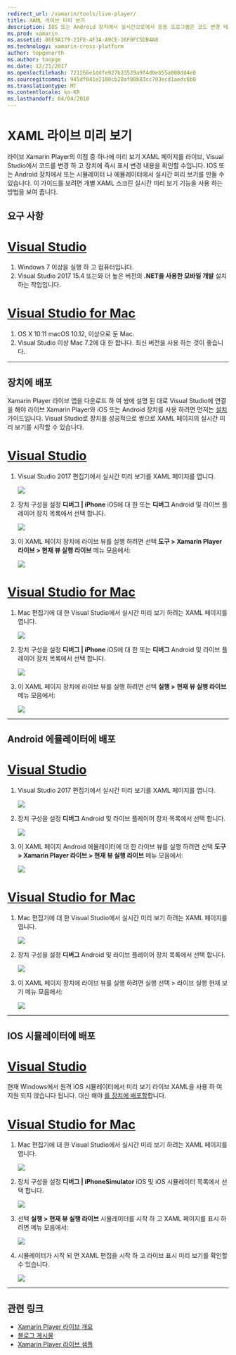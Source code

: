 ```yaml
---
redirect_url: /xamarin/tools/live-player/
title: XAML 라이브 미리 보기
description: IOS 또는 Android 장치에서 실시간으로에서 응용 프로그램은 코드 변경 테스트
ms.prod: xamarin
ms.assetid: 86E9A179-21F8-4F3A-A9CE-36F0FC5DB4A8
ms.technology: xamarin-cross-platform
author: topgenorth
ms.author: toopge
ms.date: 12/21/2017
ms.openlocfilehash: 721266e1ddfe927b33529a9f4d0eb55a008dd4e8
ms.sourcegitcommit: 945df041e2180cb20af08b83cc703ecd1aedc6b0
ms.translationtype: MT
ms.contentlocale: ko-KR
ms.lasthandoff: 04/04/2018
---
```

# <a name="xaml-live-previewing"></a>XAML 라이브 미리 보기

라이브 Xamarin Player의 이점 중 하나에 미리 보기 XAML 페이지를 라이브, Visual Studio에서 코드를 변경 하 고 장치에 즉시 표시 변경 내용을 확인할 수입니다. IOS 또는 Android 장치에서 또는 시뮬레이터 나 에뮬레이터에서 실시간 미리 보기를 만들 수 있습니다. 이 가이드를 보려면 개별 XAML 스크린 실시간 미리 보기 기능을 사용 하는 방법을 보여 줍니다.

## <a name="requirements"></a>요구 사항

# <a name="visual-studiotabwindows"></a>[Visual Studio](#tab/windows)

1. Windows 7 이상을 실행 하 고 컴퓨터입니다.
2. Visual Studio 2017 15.4 또는와 더 높은 버전의 **.NET을 사용한 모바일 개발** 설치 하는 작업입니다.

# <a name="visual-studio-for-mactabmacos"></a>[Visual Studio for Mac](#tab/macos)

1. OS X 10.11 macOS 10.12, 이상으로 둔 Mac.
2. Visual Studio 이상 Mac 7.2에 대 한 합니다. 최신 버전을 사용 하는 것이 좋습니다.

-----



<a name="deploydevice" />

## <a name="deploying-to-device"></a>장치에 배포

Xamarin Player 라이브 앱을 다운로드 하 여 쌍에 설명 된 대로 Visual Studio에 연결을 해야 라이브 Xamarin Player와 iOS 또는 Android 장치를 사용 하려면 먼저는 [설치](~/tools/live-player/install.md) 가이드입니다. Visual Studio로 장치를 성공적으로 쌍으로 XAML 페이지의 실시간 미리 보기를 시작할 수 있습니다. 

# <a name="visual-studiotabwindows"></a>[Visual Studio](#tab/windows)

1. Visual Studio 2017 편집기에서 실시간 미리 보기를 XAML 페이지를 엽니다.

    ![](live-view-images/vs-image1.png)

2. 장치 구성을 설정 **디버그 | iPhone** iOS에 대 한 또는 **디버그** Android 및 라이브 플레이어 장치 목록에서 선택 합니다.

    ![](live-view-images/vs-image2.png)

3. 이 XAML 페이지 장치에 라이브 뷰를 실행 하려면 선택 **도구 > Xamarin Player 라이브 > 현재 뷰 실행 라이브** 메뉴 모음에서:

    ![](live-view-images/vs-image3.png)

# <a name="visual-studio-for-mactabmacos"></a>[Visual Studio for Mac](#tab/macos)

1. Mac 편집기에 대 한 Visual Studio에서 실시간 미리 보기 하려는 XAML 페이지를 엽니다.

    ![](live-view-images/image1.png)

2. 장치 구성을 설정 **디버그 | iPhone** iOS에 대 한 또는 **디버그** Android 및 라이브 플레이어 장치 목록에서 선택 합니다.

    ![](live-view-images/image2.png)

3. 이 XAML 페이지 장치에 라이브 뷰를 실행 하려면 선택 **실행 > 현재 뷰 실행 라이브** 메뉴 모음에서:

    ![](live-view-images/image3.png)

-----








## <a name="deploying-to-android-emulator"></a>Android 에뮬레이터에 배포

# <a name="visual-studiotabvswin"></a>[Visual Studio](#tab/vswin)

1. Visual Studio 2017 편집기에서 실시간 미리 보기를 XAML 페이지를 엽니다.

    ![](live-view-images/vs-image1.png)

2. 장치 구성을 설정 **디버그** Android 및 라이브 플레이어 장치 목록에서 선택 합니다.

    ![](live-view-images/vs-image4.png)

3. 이 XAML 페이지 Android 에뮬레이터에 대 한 라이브 뷰를 실행 하려면 선택 **도구 > Xamarin Player 라이브 > 현재 뷰 실행 라이브** 메뉴 모음에서:

    ![](live-view-images/vs-image3.png)

# <a name="visual-studio-for-mactabvsmac"></a>[Visual Studio for Mac](#tab/vsmac)

1. Mac 편집기에 대 한 Visual Studio에서 실시간 미리 보기 하려는 XAML 페이지를 엽니다.

    ![](live-view-images/image7.png)

2. 장치 구성을 설정 **디버그** Android 및 라이브 플레이어 장치 목록에서 선택 합니다.

    ![](live-view-images/image6.png)

3. 이 XAML 페이지 장치에 라이브 뷰를 실행 하려면 실행 선택 > 라이브 실행 현재 보기 메뉴 모음에서:

    ![](live-view-images/image3.png)

-----





## <a name="deploying-to-ios-simulator"></a>IOS 시뮬레이터에 배포

# <a name="visual-studiotabvswin"></a>[Visual Studio](#tab/vswin)

현재 Windows에서 원격 iOS 시뮬레이터에서 미리 보기 라이브 XAML을 사용 하 여 지원 되지 않습니다 됩니다. 대신 해야 [를 장치에 배포할](#deploydevice)합니다.

# <a name="visual-studio-for-mactabvsmac"></a>[Visual Studio for Mac](#tab/vsmac)

1. Mac 편집기에 대 한 Visual Studio에서 실시간 미리 보기 하려는 XAML 페이지를 엽니다.

    ![](live-view-images/image1.png)

2. 장치 구성을 설정 **디버그 | iPhoneSimulator** iOS 및 iOS 시뮬레이터 목록에서 선택 합니다.

    ![](live-view-images/image2.png)

3. 선택 **실행 > 현재 뷰 실행 라이브** 시뮬레이터를 시작 하 고 XAML 페이지를 표시 하려면 메뉴 모음에서:

    ![](live-view-images/image4.png)

4. 시뮬레이터가 시작 되 면 XAML 편집을 시작 하 고 라이브 표시 미리 보기를 확인할 수 있습니다.

    ![](live-view-images/image5.png)  

-----








## <a name="related-links"></a>관련 링크

- [Xamarin Player 라이브 개요](https://xamarin.com/live)
- [블로그 게시물](https://blog.xamarin.com/live-player/)
- [Xamarin Player 라이브 샘플](~/tools/livehttps://developer.xamarin.com/samples.md)
